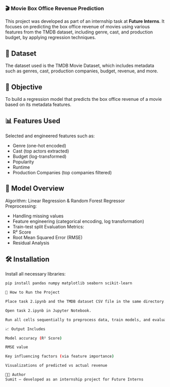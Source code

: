 ### 🎬 Movie Box Office Revenue Prediction  
This project was developed as part of an internship task at **Future Interns**. It focuses on predicting the box office revenue of movies using various features from the TMDB dataset, including genre, cast, and production budget, by applying regression techniques.

## 📁 Dataset  
The dataset used is the TMDB Movie Dataset, which includes metadata such as genres, cast, production companies, budget, revenue, and more.

## 🎯 Objective  
To build a regression model that predicts the box office revenue of a movie based on its metadata features.

## 📊 Features Used  
Selected and engineered features such as:
- Genre (one-hot encoded)
- Cast (top actors extracted)
- Budget (log-transformed)
- Popularity
- Runtime
- Production Companies (top companies filtered)

## 🧠 Model Overview  
Algorithm: Linear Regression & Random Forest Regressor  
Preprocessing:
- Handling missing values
- Feature engineering (categorical encoding, log transformation)
- Train-test split
Evaluation Metrics:
- R² Score
- Root Mean Squared Error (RMSE)
- Residual Analysis

## 🛠️ Installation  
Install all necessary libraries:
```bash
pip install pandas numpy matplotlib seaborn scikit-learn

🚀 How to Run the Project

Place task 2.ipynb and the TMDB dataset CSV file in the same directory.

Open task 2.ipynb in Jupyter Notebook.

Run all cells sequentially to preprocess data, train models, and evaluate performance.

📈 Output Includes

Model accuracy (R² Score)

RMSE value

Key influencing factors (via feature importance)

Visualizations of predicted vs actual revenue

👨‍💻 Author
Sumit — developed as an internship project for Future Interns

